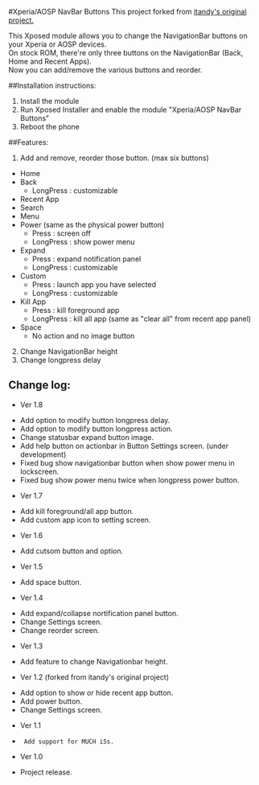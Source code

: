 #Xperia/AOSP NavBar Buttons
This project forked from [itandy's original project.](https://github.com/itandy/XperiaAOSPNavBarButtons "itandy/XperiaAOSPNavBarButtons")

This Xposed module allows you to change the NavigationBar buttons on your Xperia or AOSP devices.  
On stock ROM, there're only three buttons on the NavigationBar (Back, Home and Recent Apps).  
Now you can add/remove the various buttons and reorder.

##Installation instructions:
1. Install the module
2. Run Xposed Installer and enable the module "Xperia/AOSP NavBar Buttons"
3. Reboot the phone

##Features:
1. Add and remove, reorder those button. (max six buttons)  
 - Home
 - Back
     * LongPress : customizable
 - Recent App
 - Search
 - Menu
 - Power (same as the physical power button)
     * Press : screen off
     * LongPress : show power menu
 - Expand
     * Press : expand notification panel
     * LongPress : customizable
 - Custom
     * Press : launch app you have selected
	 * LongPress : customizable
 - Kill App
     * Press : kill foreground app  
     * LongPress : kill all app (same as "clear all" from recent app panel)  
 - Space
     * No action and no image button
2. Change NavigationBar height
3. Change longpress delay

## Change log:
* Ver 1.8
 - Add option to modify button longpress delay.
 - Add option to modify button longpress action.
 - Change statusbar expand button image.
 - Add help button on actionbar in Button Settings screen. (under development)
 - Fixed bug show navigationbar button when show power menu in lockscreen.
 - Fixed bug show power menu twice when longpress power button.
* Ver 1.7
 - Add kill foreground/all app button.
 - Add custom app icon to setting screen.
* Ver 1.6
 - Add cutsom button and option.
* Ver 1.5
 - Add space button.
* Ver 1.4
 - Add expand/collapse nortification panel button.
 - Change Settings screen.
 - Change reorder screen.
* Ver 1.3
 - Add feature to change Navigationbar height.
* Ver 1.2 (forked from itandy's original project)
 - Add option to show or hide recent app button.
 - Add power button.
 - Change Settings screen.
* Ver 1.1
 -  	Add support for MUCH i5s.
* Ver 1.0
 - Project release.

